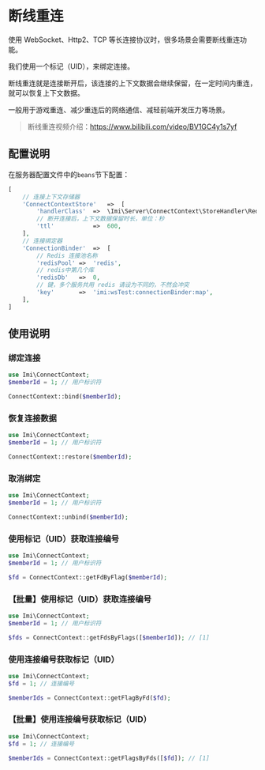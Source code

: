 # 断线重连

使用 WebSocket、Http2、TCP 等长连接协议时，很多场景会需要断线重连功能。

我们使用一个标记（UID），来绑定连接。

断线重连就是连接断开后，该连接的上下文数据会继续保留，在一定时间内重连，就可以恢复上下文数据。

一般用于游戏重连、减少重连后的网络通信、减轻前端开发压力等场景。

> 断线重连视频介绍：<https://www.bilibili.com/video/BV1GC4y1s7yf>

## 配置说明

在服务器配置文件中的`beans`节下配置：

```php
[
    // 连接上下文存储器
    'ConnectContextStore'   =>  [
        'handlerClass'  =>  \Imi\Server\ConnectContext\StoreHandler\Redis::class,
        // 断开连接后，上下文数据保留时长，单位：秒
        'ttl'           =>  600,
    ],
    // 连接绑定器
    'ConnectionBinder'  =>  [
        // Redis 连接池名称
        'redisPool' =>  'redis',
        // redis中第几个库
        'redisDb'   =>  0,
        // 键，多个服务共用 redis 请设为不同的，不然会冲突
        'key'       =>  'imi:wsTest:connectionBinder:map',
    ],
]
```

## 使用说明

### 绑定连接

```php
use Imi\ConnectContext;
$memberId = 1; // 用户标识符

ConnectContext::bind($memberId);
```

### 恢复连接数据

```php
use Imi\ConnectContext;
$memberId = 1; // 用户标识符

ConnectContext::restore($memberId);
```

### 取消绑定

```php
use Imi\ConnectContext;
$memberId = 1; // 用户标识符

ConnectContext::unbind($memberId);
```

### 使用标记（UID）获取连接编号

```php
use Imi\ConnectContext;
$memberId = 1; // 用户标识符

$fd = ConnectContext::getFdByFlag($memberId);
```

### 【批量】使用标记（UID）获取连接编号

```php
use Imi\ConnectContext;
$memberId = 1; // 用户标识符

$fds = ConnectContext::getFdsByFlags([$memberId]); // [1]
```

### 使用连接编号获取标记（UID）

```php
use Imi\ConnectContext;
$fd = 1; // 连接编号

$memberIds = ConnectContext::getFlagByFd($fd);
```

### 【批量】使用连接编号获取标记（UID）

```php
use Imi\ConnectContext;
$fd = 1; // 连接编号

$memberIds = ConnectContext::getFlagsByFds([$fd]); // [1]
```
